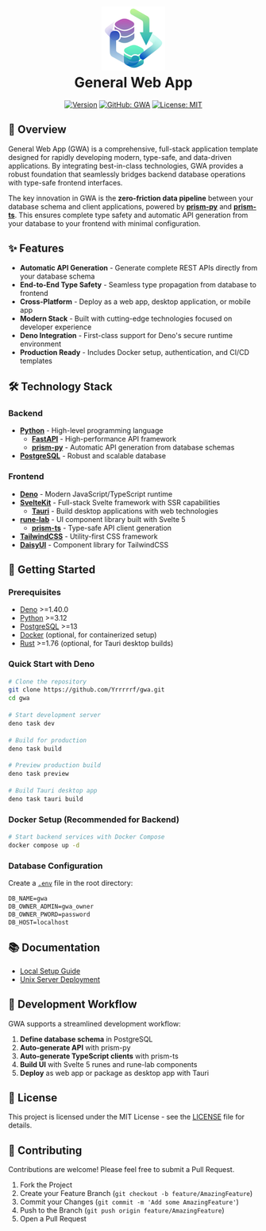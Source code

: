 <h1 align="center">
  <img src="./resources/img/gwa-no-bg.png" alt="General Web App Icon" width="128" height="128" description="Some atom that represents the app (like the most basic element of some complex system)">
  <div align="center">General Web App</div>
</h1>

<div align="center">

[![Version](https://img.shields.io/badge/version-0.0.3-blue.svg)](https://github.com/Yrrrrrf/gwa/releases/tag/v0.0.3)
[![GitHub: GWA](https://img.shields.io/badge/GitHub-GWA-181717?logo=github)](https://github.com/Yrrrrrf/gwa)
[![License: MIT](https://img.shields.io/badge/License-MIT-yellow.svg)](https://choosealicense.com/licenses/mit/)

</div>

## 🚀 Overview

General Web App (GWA) is a comprehensive, full-stack application template designed for rapidly developing modern, type-safe, and data-driven applications. By integrating best-in-class technologies, GWA provides a robust foundation that seamlessly bridges backend database operations with type-safe frontend interfaces.

The key innovation in GWA is the **zero-friction data pipeline** between your database schema and client applications, powered by [**prism-py**](https://github.com/Yrrrrrf/prism-py) and [**prism-ts**](https://jsr.io/@yrrrrrf/prism-ts). This ensures complete type safety and automatic API generation from your database to your frontend with minimal configuration.

## ✨ Features

- **Automatic API Generation** - Generate complete REST APIs directly from your database schema
- **End-to-End Type Safety** - Seamless type propagation from database to frontend
- **Cross-Platform** - Deploy as a web app, desktop application, or mobile app
- **Modern Stack** - Built with cutting-edge technologies focused on developer experience
- **Deno Integration** - First-class support for Deno's secure runtime environment
- **Production Ready** - Includes Docker setup, authentication, and CI/CD templates

## 🛠️ Technology Stack

### Backend

- **[Python](https://www.python.org/)** - High-level programming language
    - **[FastAPI](https://fastapi.tiangolo.com/)** - High-performance API framework
    - **[prism-py](https://github.com/Yrrrrrf/prism-py)** - Automatic API generation from database schemas
- **[PostgreSQL](https://www.postgresql.org/)** - Robust and scalable database

### Frontend

- **[Deno](https://deno.land/)** - Modern JavaScript/TypeScript runtime
- **[SvelteKit](https://kit.svelte.dev/)** - Full-stack Svelte framework with SSR capabilities
    - **[Tauri](https://tauri.app/)** - Build desktop applications with web technologies
- **[rune-lab](https://jsr.io/@yrrrrrf/rune-lab)** - UI component library built with Svelte 5
    - **[prism-ts](https://jsr.io/@yrrrrrf/prism-ts)** - Type-safe API client generation
- **[TailwindCSS](https://tailwindcss.com/)** - Utility-first CSS framework
- **[DaisyUI](https://daisyui.com/)** - Component library for TailwindCSS

## 🚦 Getting Started

### Prerequisites

- [Deno](https://deno.land/) >=1.40.0
- [Python](https://www.python.org/) >=3.12
- [PostgreSQL](https://www.postgresql.org/) >=13
- [Docker](https://www.docker.com/) (optional, for containerized setup)
- [Rust](https://www.rust-lang.org/) >=1.76 (optional, for Tauri desktop builds)

### Quick Start with Deno

```bash
# Clone the repository
git clone https://github.com/Yrrrrrf/gwa.git
cd gwa

# Start development server
deno task dev

# Build for production
deno task build

# Preview production build
deno task preview

# Build Tauri desktop app
deno task tauri build
```

### Docker Setup (Recommended for Backend)

```bash
# Start backend services with Docker Compose
docker compose up -d
```

### Database Configuration

Create a [`.env`](.env) file in the root directory:

```env
DB_NAME=gwa
DB_OWNER_ADMIN=gwa_owner
DB_OWNER_PWORD=password
DB_HOST=localhost
```

## 📚 Documentation

- [Local Setup Guide](./resources/docs/local-setup.md)
- [Unix Server Deployment](./resources/docs/unix-setup.md)

## 🔁 Development Workflow

GWA supports a streamlined development workflow:

1. **Define database schema** in PostgreSQL
2. **Auto-generate API** with prism-py
3. **Auto-generate TypeScript clients** with prism-ts
4. **Build UI** with Svelte 5 runes and rune-lab components
5. **Deploy** as web app or package as desktop app with Tauri

## 📄 License

This project is licensed under the MIT License - see the [LICENSE](LICENSE) file for details.

## 👥 Contributing

Contributions are welcome! Please feel free to submit a Pull Request.

1. Fork the Project
2. Create your Feature Branch (`git checkout -b feature/AmazingFeature`)
3. Commit your Changes (`git commit -m 'Add some AmazingFeature'`)
4. Push to the Branch (`git push origin feature/AmazingFeature`)
5. Open a Pull Request

